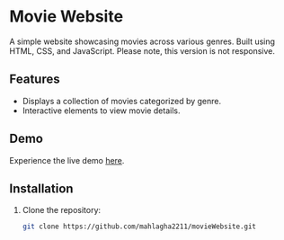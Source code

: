 # Movie Website

A simple website showcasing movies across various genres. Built using HTML, CSS, and JavaScript. Please note, this version is not responsive.

## Features

- Displays a collection of movies categorized by genre.
- Interactive elements to view movie details.

## Demo

Experience the live demo [here](https://mahlagha2211.github.io/movieWebpage/).

## Installation

1. Clone the repository:
   ```bash
   git clone https://github.com/mahlagha2211/movieWebsite.git
